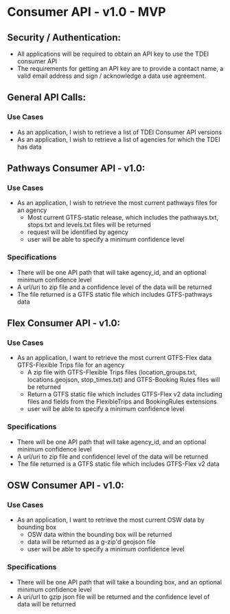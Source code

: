 # Consumer API - v1.0 - MVP 

## Security / Authentication:
- All applications will be required to obtain an API key to use the TDEI consumer API
- The requirements for getting an API key are to provide a contact name, a valid email address and sign / acknowledge a data use agreement. 

## General API Calls:
### Use Cases
- As an application, I wish to retrieve a list of TDEI Consumer API versions
- As an application, I wish to retrieve a list of agencies for which the TDEI has data

## Pathways Consumer API - v1.0:
### Use Cases
- As an application, I wish to retrieve the most current pathways files for an agency
  - Most current GTFS-static release, which includes the pathways.txt, stops.txt and levels.txt files will be returned
  - request will be identified by agency
  - user will be able to specify a minimum confidence level

### Specifications
- There will be one API path that will take agency_id, and an optional minimum confidence level
- A url/uri to zip file and a confidence level of the data will be returned
- The file returned is a GTFS static file which includes GTFS-pathways data 

## Flex Consumer API - v1.0:
### Use Cases
- As an application, I want to retrieve the most current GTFS-Flex data  GTFS-Flexible Trips file for an agency
  - A zip file with GTFS-Flexible Trips files (location_groups.txt, locations.geojson, stop_times.txt) and GTFS-Booking Rules files will be returned
  - Return a GTFS static file which includes GTFS-Flex v2 data including files and fields from the FlexibleTrips and BookingRules extensions 
  - user will be able to specify a minimum confidence level

### Specifications
- There will be one API path that will take agency_id, and an optional minimum confidence level
- A url/uri to zip file and confidencel level of the data will be returned
- The file returned is a GTFS static file which includes GTFS-Flex v2 data

## OSW Consumer API - v1.0:
### Use Cases
- As an application, I want to retrieve the most current OSW data by bounding box
  - OSW data within the bounding box will be returned
  - data will be returned as a g-zip'd geojson file
  - user will be able to specify a minimum confidence level

### Specifications
- There will be one API path that will take a bounding box, and an optional minimum confidence level
- A uri/url to gzip json file will be returned and the confidence level of data will be returned

